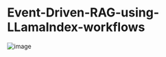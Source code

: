 # Event-Driven-RAG-using-LLamaIndex-workflows

![image](https://github.com/user-attachments/assets/7069b607-340b-4389-ae34-4db16f3001a1)

